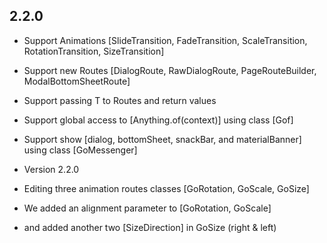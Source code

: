 ## 2.2.0

* Support Animations [SlideTransition, FadeTransition, ScaleTransition, RotationTransition,     SizeTransition]
* Support new Routes [DialogRoute, RawDialogRoute, PageRouteBuilder, ModalBottomSheetRoute]
* Support passing T to Routes and return values
* Support global access to [Anything.of(context)] using class [Gof]
* Support show [dialog, bottomSheet, snackBar, and materialBanner] using class [GoMessenger]

* Version 2.2.0
* Editing three animation routes classes [GoRotation, GoScale, GoSize]
* We added an alignment parameter to [GoRotation, GoScale]
* and added another two [SizeDirection] in GoSize (right & left)
